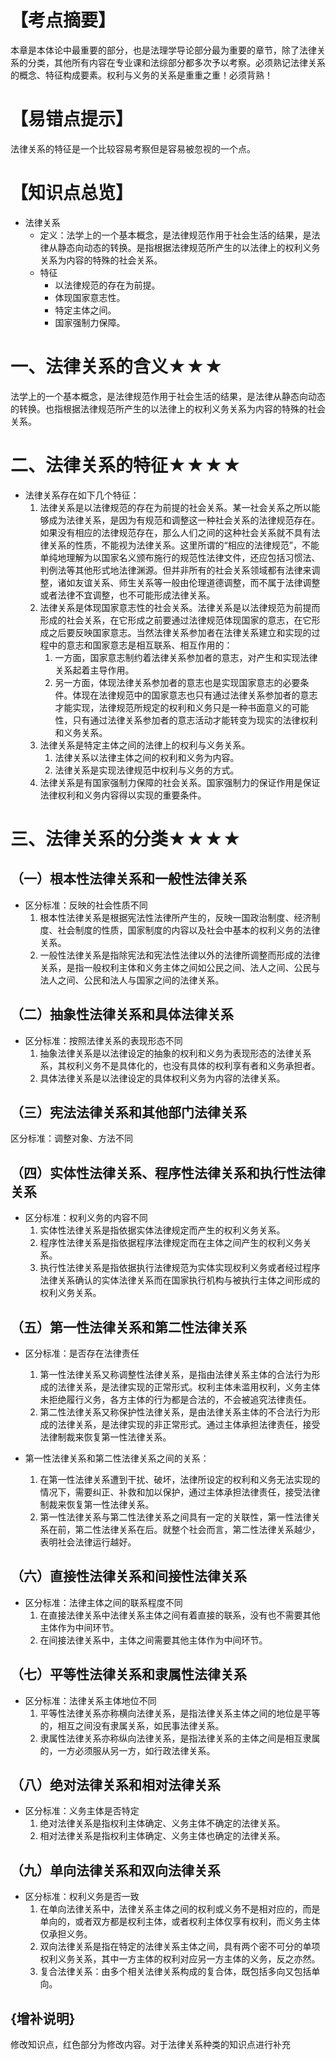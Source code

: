 # 【考点摘要】
本章是本体论中最重要的部分，也是法理学导论部分最为重要的章节，除了法律关系的分类，其他所有内容在专业课和法综部分都多次予以考察。必须熟记法律关系的概念、特征构成要素。权利与义务的关系是重重之重！必须背熟！
# 【易错点提示】
法律关系的特征是一个比较容易考察但是容易被忽视的一个点。
# 【知识点总览】
- 法律关系
	- 定义：法学上的一个基本概念，是法律规范作用于社会生活的结果，是法律从静态向动态的转换。是指根据法律规范所产生的以法律上的权利义务关系为内容的特殊的社会关系。
	- 特征
		- 以法律规范的存在为前提。
		- 体现国家意志性。
		- 特定主体之间。
		- 国家强制力保障。
# 一、法律关系的含义★★★
法学上的一个基本概念，是法律规范作用于社会生活的结果，是法律从静态向动态的转换。也指根据法律规范所产生的以法律上的权利义务关系为内容的特殊的社会关系。
# 二、法律关系的特征★★★★
- 法律关系存在如下几个特征：
	1. 法律关系是以法律规范的存在为前提的社会关系。某一社会关系之所以能够成为法律关系，是因为有规范和调整这一种社会关系的法律规范存在。如果没有相应的法律规范存在，那么人们之间的这种社会关系就不具有法律关系的性质，不能视为法律关系。这里所谓的“相应的法律规范”，不能单纯地理解为以国家名义颁布施行的规范性法律文件，还应包括习惯法、判例法等其他形式地法律渊源。但并非所有的社会关系领域都有法律来调整，诸如友谊关系、师生关系等一般由伦理道德调整，而不属于法律调整或者法律不宜调整，也不可能形成法律关系。
	2. 法律关系是体现国家意志性的社会关系。法律关系是以法律规范为前提而形成的社会关系，在它形成之前要通过法律规范体现国家的意志，在它形成之后要反映国家意志。当然法律关系参加者在法律关系建立和实现的过程中的意志和国家意志是相互联系、相互作用的：
		1. 一方面，国家意志制约着法律关系参加者的意志，对产生和实现法律关系起着主导作用。
		2. 另一方面，体现法律关系参加者的意志也是实现国家意志的必要条件。体现在法律规范中的国家意志也只有通过法律关系参加者的意志才能实现，法律规范所规定的权利和义务只是一种书面意义的可能性，只有通过法律关系参加者的意志活动才能转变为现实的法律权利和义务关系。
	3. 法律关系是特定主体之间的法律上的权利与义务关系。
		1. 法律关系以法律主体之间的权利和义务为内容。
		2. 法律关系是实现法律规范中权利与义务的方式。
	4. 法律关系是有国家强制力保障的社会关系。国家强制力的保证作用是保证法律权利和义务内容得以实现的重要条件。
# 三、法律关系的分类★★★★
## （一）根本性法律关系和一般性法律关系
- 区分标准：反映的社会性质不同
	1. 根本性法律关系是根据宪法性法律所产生的，反映一国政治制度、经济制度、社会制度的性质，国家制度的内容以及社会中基本的权利义务的法律关系。
	2. 一般性法律关系是指除宪法和宪法性法律以外的法律所调整而形成的法律关系，是指一般权利主体和义务主体之间如公民之间、法人之间、公民与法人之间、公民和法人与国家之间的法律关系。
## （二）抽象性法律关系和具体法律关系
- 区分标准：按照法律关系的表现形态不同
	1. 抽象法律关系是以法律设定的抽象的权利和义务为表现形态的法律关系系，其权利义务不是具体化的，也没有具体的权利享有者和义务承担者。
	2. 具体法律关系是以法律设定的具体权利义务为内容的法律关系。
## （三）宪法法律关系和其他部门法律关系
区分标准：调整对象、方法不同
## （四）实体性法律关系、程序性法律关系和执行性法律关系
- 区分标准：权利义务的内容不同
	1. 实体性法律关系是指依据实体法律规定而产生的权利义务关系。
	2. 程序性法律关系是指依据程序法律规定而在主体之间产生的权利义务关系。
	3. 执行性法律关系是指依据执行法律规范为实体实现权利义务或者经过程序法律关系确认的实体法律关系而在国家执行机构与被执行主体之间形成的权利义务关系。
## （五）第一性法律关系和第二性法律关系
- 区分标准：是否存在法律责任
	1. 第一性法律关系又称调整性法律关系，是指由法律关系主体的合法行为形成的法律关系，是法律实现的正常形式。权利主体未滥用权利，义务主体未拒绝履行义务，各方主体的行为都是合法的，不会被追究法律责任。
	2. 第二性法律关系又称保护性法律关系，是由法律关系主体的不合法行为形成的法律关系，是法律实现的非正常形式。通过主体承担法律责任，接受法律制裁来恢复第一性法律关系。

- 第一性法律关系和第二性法律关系之间的关系：
	1. 在第一性法律关系遭到干扰、破坏，法律所设定的权利和义务无法实现的情况下，需要纠正、补救和加以保护，通过主体承担法律责任，接受法律制裁来恢复第一性法律关系。
	2. 第一性法律关系与第二性法律关系之间具有一定的关联性，第一性法律关系在前，第二性法律关系在后。就整个社会而言，第二性法律关系越少，表明社会法律运行越好。
## （六）直接性法律关系和间接性法律关系
- 区分标准：法律主体之间的联系程度不同
	1. 在直接法律关系中法律关系主体之间有着直接的联系，没有也不需要其他主体作为中间环节。
	2. 在间接法律关系中，主体之间需要其他主体作为中间环节。
## （七）平等性法律关系和隶属性法律关系
- 区分标准：法律关系主体地位不同
	1. 平等性法律关系亦称横向法律关系，是指法律关系主体之间的地位是平等的，相互之间没有隶属关系，如民事法律关系。
	2. 隶属性法律关系亦称纵向法律关系，是指法律关系的主体之间是相互隶属的，一方必须服从另一方，如行政法律关系。
## （八）绝对法律关系和相对法律关系
- 区分标准：义务主体是否特定
	1. 绝对法律关系是指权利主体确定、义务主体不确定的法律关系。
	2. 相对法律关系是指权利主体确定、义务主体也确定的法律关系。
## （九）单向法律关系和双向法律关系
- 区分标准：权利义务是否一致
	1. 在单向法律关系中，法律关系主体之间的权利或义务不是相对应的，而是单向的，或者双方都是权利主体，或者权利主体仅享有权利，而义务主体仅承担义务。
	2. 双向法律关系是指在特定的法律关系主体之间，具有两个密不可分的单项权利义务关系，其中一方主体的权利对应另一方主体的义务，反之亦然。
	3. 复合法律关系：由多个相关法律关系构成的复合体，既包括多向又包括单向。
## {增补说明}
修改知识点，红色部分为修改内容。对于法律关系种类的知识点进行补充